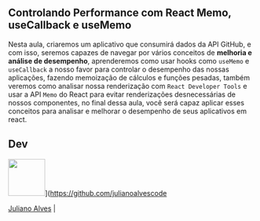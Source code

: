 

## Controlando Performance com React Memo, useCallback e useMemo

Nesta aula, criaremos um aplicativo que consumirá dados da API GitHub,
e com isso, seremos capazes de navegar por vários conceitos de **melhoria e análise de desempenho**,
aprenderemos como usar hooks como `useMemo` e `useCallback` a nosso favor para controlar o desempenho das nossas aplicações,
fazendo memoização de cálculos e funções pesadas, também veremos como
analisar nossa renderização com `React Developer Tools` e usar a API `Memo` do React para evitar
renderizações desnecessárias de nossos componentes, no final dessa aula, você será capaz
aplicar esses conceitos para analisar e melhorar o desempenho de seus aplicativos em react.



## Dev

<img src="https://avatars.githubusercontent.com/u/43914533?v=4" width="75px;"/>](https://github.com/julianoalvescode

[Juliano Alves](https://github.com/julianoalvescode)                                                          |
